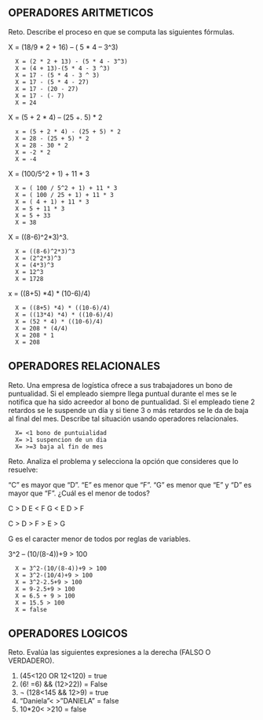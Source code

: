 ## OPERADORES ARITMETICOS
Reto. Describe el proceso en que se computa las siguientes fórmulas.

X = (18/9 * 2 + 16) – ( 5 * 4 – 3^3)

      X = (2 * 2 + 13) - (5 * 4 - 3^3)
      X = (4 + 13)-(5 * 4 - 3 ^3)
      X = 17 - (5 * 4 - 3 ^ 3)
      X = 17 - (5 * 4 - 27)
      X = 17 - (20 - 27)
      X = 17 - (- 7)
      X = 24

X = (5 + 2 * 4) – (25 +. 5) * 2

      x = (5 + 2 * 4) - (25 + 5) * 2
      X = 28 - (25 + 5) * 2
      X = 28 - 30 * 2
      X = -2 * 2
      X = -4

X = (100/5^2 + 1) + 11 * 3

      X = ( 100 / 5^2 + 1) + 11 * 3
      X = ( 100 / 25 + 1) + 11 * 3
      X = ( 4 + 1) + 11 * 3
      X = 5 + 11 * 3
      X = 5 + 33
      X = 38

X = ((8-6)^2*3)^3.

      X = ((8-6)^2*3)^3
      X = (2^2*3)^3
      X = (4*3)^3
      X = 12^3
      X = 1728

x = ((8+5) *4) * (10-6)/4) 

      X = ((8+5) *4) * ((10-6)/4)
      X = ((13*4) *4) * ((10-6)/4)
      X = (52 * 4) * ((10-6)/4)
      X = 208 * (4/4)
      X = 208 * 1
      X = 208
      

## OPERADORES RELACIONALES
Reto. Una empresa de logística ofrece a sus trabajadores un bono de
puntualidad. Si el empleado siempre llega puntual durante el mes se le
notifica que ha sido acreedor al bono de puntualidad. Si el empleado tiene
2 retardos se le suspende un día y si tiene 3 o más retardos se le da de
baja al final del mes. Describe tal situación usando operadores
relacionales.

      X= <1 bono de puntuialidad
      X= >1 suspencion de un dia
      X= >=3 baja al fin de mes

Reto. Analiza el problema y selecciona la opción que consideres que lo
resuelve:

“C” es mayor que “D”. “E” es menor que “F”. “G” es menor que “E” y “D” es
mayor que “F”. ¿Cuál es el menor de todos?

C > D
E < F
G < E
D > F

C > D > F > E > G

G es el caracter menor de todos por reglas de variables.

3^2 – (10/(8-4))+9 > 100 

      X = 3^2-(10/(8-4))+9 > 100
      X = 3^2-(10/4)+9 > 100
      X = 3^2-2.5+9 > 100
      X = 9-2.5+9 > 100
      X = 6.5 + 9 > 100
      X = 15.5 > 100
      X = false
      

## OPERADORES LOGICOS
Reto. Evalúa las siguientes expresiones a la derecha (FALSO O VERDADERO).
1) (45<120 OR 12<120) = true
2) (6! =6) && (12>22)) = False
3) ¬ (128<145 && 12>9) = true
4) “Daniela”< >”DANIELA” = false
5) 10*20< >210 = false
